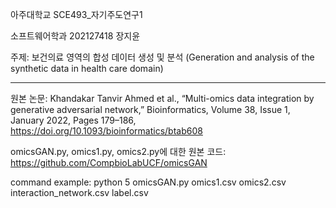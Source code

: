 아주대학교 SCE493_자기주도연구1

소프트웨어학과 202127418 장지윤

주제: 보건의료 영역의 합성 데이터 생성 및 분석
(Generation and analysis of the synthetic data in health care domain)

---

원본 논문: Khandakar Tanvir Ahmed et al., “Multi-omics data integration by generative adversarial network,” Bioinformatics, Volume 38, Issue 1, January 2022, Pages 179–186, https://doi.org/10.1093/bioinformatics/btab608

omicsGAN.py, omics1.py, omics2.py에 대한
원본 코드: https://github.com/CompbioLabUCF/omicsGAN

command example: python 5 omicsGAN.py omics1.csv omics2.csv interaction_network.csv label.csv
